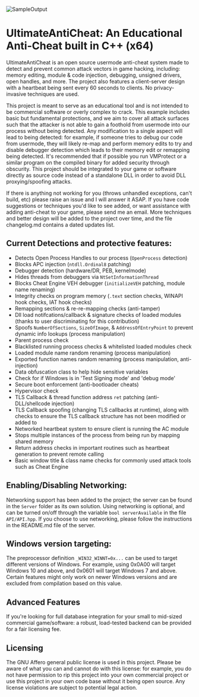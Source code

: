 ![SampleOutput](https://github.com/AlSch092/UltimateAntiCheat/assets/94417808/8e2112b8-2c82-4a38-aca8-ec54aa7d7516)

# UltimateAntiCheat: An Educational Anti-Cheat built in C++ (x64)

UltimateAntiCheat is an open source usermode anti-cheat system made to detect and prevent common attack vectors in game hacking, including: memory editing, module & code injection, debugging, unsigned drivers, open handles, and more. The project also features a client-server design with a heartbeat being sent every 60 seconds to clients. No privacy-invasive techniques are used.

   This project is meant to serve as an educational tool and is not intended to be commercial software or overly complex to crack. This example includes basic but fundamental protections, and we aim to cover all attack surfaces such that the attacker is not able to gain a foothold from usermode into our process without being detected. Any modification to a single aspect will lead to being detected: for example, if someone tries to debug our code from usermode, they will likely re-map and perform memory edits to try and disable debugger detection which leads to their memory edit or remapping being detected. It's recommended that if possible you run VMProtect or a similar program on the compiled binary for added security through obscurity. This project should be integrated to your game or software directly as source code instead of a standalone DLL in order to avoid DLL proxying/spoofing attacks.  

   If there is anything not working for you (throws unhandled exceptions, can't build, etc) please raise an issue and I will answer it ASAP. If you have code suggestions or techniques you'd like to see added, or want assistance with adding anti-cheat to your game, please send me an email. More techniques and better design will be added to the project over time, and the file changelog.md contains a dated updates list.  

## Current Detections and protective features:
- Detects Open Process Handles to our process (`OpenProcess` detection)
- Blocks APC injection (`ntdll.Ordinal8` patching)
- Debugger detection (hardware/DR, PEB, kernelmode)
- Hides threads from debuggers via `NtSetInformationThread`  
- Blocks Cheat Engine VEH debugger (`initializeVEH` patching, module name renaming)
- Integrity checks on program memory (`.text` section checks, WINAPI hook checks, IAT hook checks)
- Remapping sections & re-re-mapping checks (anti-tamper)
- Dll load notifcations/callback & signature checks of loaded modules (thanks to user discriminating for this contribution)
- Spoofs `NumberOfSections`, `SizeOfImage`, & `AddressOfEntryPoint` to prevent dynamic info lookups (process manipulation)
- Parent process check
- Blacklisted running process checks & whitelisted loaded modules check
- Loaded module name random renaming (process manipulation)
- Exported function names random renaming (process manipulation, anti-injection)
- Data obfuscation class to help hide sensitive variables
- Check for if Windows is in 'Test Signing mode' and 'debug mode'
- Secure boot enforcement (anti-bootloader cheats)
- Hypervisor check  
- TLS Callback & thread function address `ret` patching (anti-DLL/shellcode injection)
- TLS Callback spoofing (changing TLS callbacks at runtime), along with checks to ensure the TLS callback structure has not been modified or added to  
- Networked heartbeat system to ensure client is running the AC module
- Stops multiple instances of the process from being run by mapping shared memory
- Return address checks in important routines such as heartbeat generation to prevent remote calling
- Basic window title & class name checks for commonly used attack tools such as Cheat Engine

## Enabling/Disabling Networking:
Networking support has been added to the project; the server can be found in the `Server` folder as its own solution. Using networking is optional, and can be turned on/off through the variable `bool serverAvailable` in the file `API/API.hpp`. If you choose to use networking, please follow the instructions in the README.md file of the server.  

## Windows version targeting:

The preprocessor definition `_WIN32_WINNT=0x...` can be used to target different versions of Windows. For example, using 0x0A00 will target Windows 10 and above, and 0x0601 will target Windows 7 and above. Certain features might only work on newer Windows versions and are excluded from compilation based on this value.

## Advanced Features
If you're looking for full database integration for your small to mid-sized commercial game/software: a robust,  load-tested backend can be provided for a fair licensing fee.

## Licensing  

The GNU Affero general public license is used in this project. Please be aware of what you can and cannot do with this license: for example, you do not have permission to rip this project into your own commercial project or use this project in your own code base without it being open source. Any license violations are subject to potential legal action.
